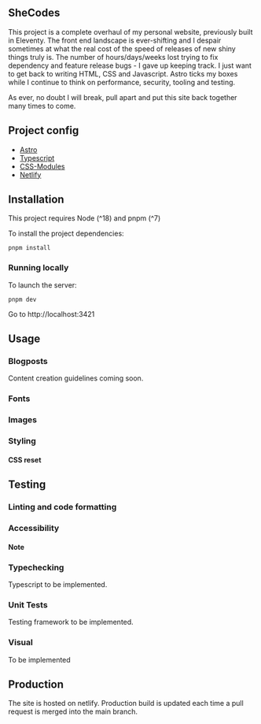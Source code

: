 <!-- TODO: Netlify build badge -->
<!-- [![]()]() -->

<!-- TODO: Temp project link -->
<!-- Project link: [shecodes.dev](https://www.shecodes.dev) -->

## SheCodes

This project is a complete overhaul of my personal website, previously built in Eleventy. The front end landscape is ever-shifting and I despair sometimes at what the real cost of the speed of releases of new shiny things truly is. The number of hours/days/weeks lost trying to fix dependency and feature release bugs - I gave up keeping track. I just want to get back to writing HTML, CSS and Javascript. Astro ticks my boxes while I continue to think on performance, security, tooling and testing.

As ever, no doubt I will break, pull apart and put this site back together many times to come.

## Project config

- [Astro](https://astro.build/)
- [Typescript](https://www.typescriptlang.org/)
- [CSS-Modules](https://github.com/css-modules/css-modules)
- [Netlify](https://www.netlify.com/)

## Installation

This project requires Node (^18) and pnpm (^7)

To install the project dependencies:

```
pnpm install
```

### Running locally

To launch the server:

```
pnpm dev
```

Go to http://localhost:3421

<!-- ### Running production build locally

To launch the server using the production build:

```
yarn run production
cd dist && npx serve
```

Go to http://localhost:5000 -->

## Usage

### Blogposts

Content creation guidelines coming soon.

### Fonts

<!-- This project uses custom font subsets with a limited set of glyphs to keep file sizes small. Each font has a `demo.html` file inside the [font-documentation](/font-documentation) folder which can be viewed in the browser. The `glyphs & languages` tab lists each available glyph with its unicode. -->

### Images

<!-- Images are handled by the eleventy [image plugin](https://www.11ty.dev/docs/plugins/image/). The plugin performs build-time image transformations for both vector and raster images. -->

### Styling



#### CSS reset

<!-- This project uses [modern-css-reset](https://github.com/hankchizljaw/modern-css-reset). More information on the reset can be found [here](https://hankchizljaw.com/wrote/a-modern-css-reset/). -->


## Testing

### Linting and code formatting

<!-- Formatting is managed by [Prettier](https://prettier.io/).

Code-quality is managed by [ESLint](https://eslint.org/) and [Stylelint](https://stylelint.io/). -->

### Accessibility

<!-- Github action workflow `pa11y.yml` is triggered on each new PR. It runs CI accessibility tests against urls taken from an auto generated `sitemap.xml` managed by [pa11y](https://github.com/pa11y/pa11y-ci). -->

#### Note

<!-- Automated accessibility testing does not catch all errors. Manual testing is required also. -->

### Typechecking

Typescript to be implemented.

### Unit Tests

Testing framework to be implemented.

### Visual

To be implemented

## Production

The site is hosted on netlify. Production build is updated each time a pull request is merged into the main branch.